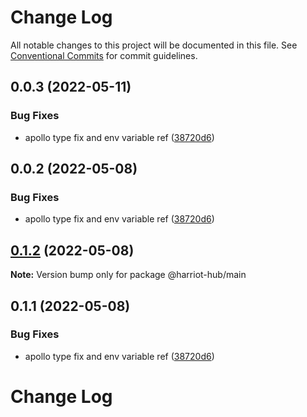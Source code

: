 # Change Log

All notable changes to this project will be documented in this file.
See [Conventional Commits](https://conventionalcommits.org) for commit guidelines.

## 0.0.3 (2022-05-11)

### Bug Fixes

* apollo type fix and env variable ref ([38720d6](https://github.com/tilersmyth/harriot-hub/commit/38720d618a082d159dfb5d4a07aff5daea7e5f5b))

## 0.0.2 (2022-05-08)

### Bug Fixes

* apollo type fix and env variable ref ([38720d6](https://github.com/tilersmyth/harriot-hub/commit/38720d618a082d159dfb5d4a07aff5daea7e5f5b))

## [0.1.2](https://github.com/tilersmyth/harriot-hub/compare/v0.1.1...v0.1.2) (2022-05-08)

**Note:** Version bump only for package @harriot-hub/main

## 0.1.1 (2022-05-08)

### Bug Fixes

* apollo type fix and env variable ref ([38720d6](https://github.com/tilersmyth/harriot-hub/commit/38720d618a082d159dfb5d4a07aff5daea7e5f5b))

# Change Log
